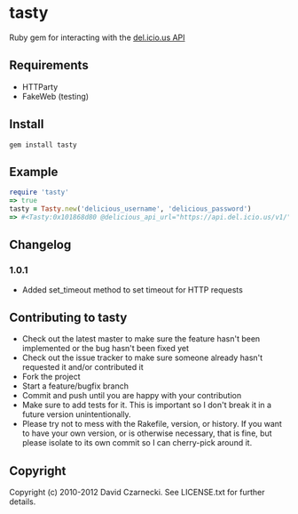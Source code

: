 # tasty

Ruby gem for interacting with the [del.icio.us API](http://www.delicious.com/help/api/)

## Requirements

* HTTParty
* FakeWeb (testing)

## Install

`gem install tasty`

## Example

```ruby
require 'tasty'
=> true
tasty = Tasty.new('delicious_username', 'delicious_password')
=> #<Tasty:0x101868d80 @delicious_api_url="https://api.del.icio.us/v1/", @password="delicious_password", @username="delicious_username">
```

## Changelog

### 1.0.1

* Added set_timeout method to set timeout for HTTP requests

## Contributing to tasty
 
* Check out the latest master to make sure the feature hasn't been implemented or the bug hasn't been fixed yet
* Check out the issue tracker to make sure someone already hasn't requested it and/or contributed it
* Fork the project
* Start a feature/bugfix branch
* Commit and push until you are happy with your contribution
* Make sure to add tests for it. This is important so I don't break it in a future version unintentionally.
* Please try not to mess with the Rakefile, version, or history. If you want to have your own version, or is otherwise necessary, that is fine, but please isolate to its own commit so I can cherry-pick around it.

## Copyright

Copyright (c) 2010-2012 David Czarnecki. See LICENSE.txt for further details.